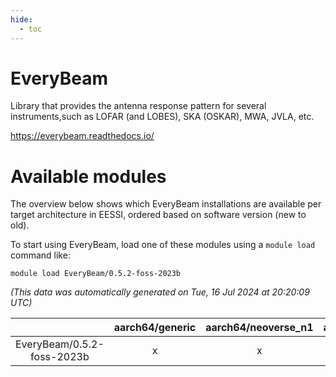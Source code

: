 ```yaml
---
hide:
  - toc
---
```


EveryBeam
=========


Library that provides the antenna response pattern for several instruments,such as LOFAR (and LOBES), SKA (OSKAR), MWA, JVLA, etc.

https://everybeam.readthedocs.io/
# Available modules


The overview below shows which EveryBeam installations are available per target architecture in EESSI, ordered based on software version (new to old).

To start using EveryBeam, load one of these modules using a `module load` command like:

```shell
module load EveryBeam/0.5.2-foss-2023b
```

*(This data was automatically generated on Tue, 16 Jul 2024 at 20:20:09 UTC)*  

| |aarch64/generic|aarch64/neoverse_n1|aarch64/neoverse_v1|x86_64/generic|x86_64/amd/zen2|x86_64/amd/zen3|x86_64/intel/haswell|x86_64/intel/skylake_avx512|
| :---: | :---: | :---: | :---: | :---: | :---: | :---: | :---: | :---: |
|EveryBeam/0.5.2-foss-2023b|x|x|x|x|x|x|x|x|
